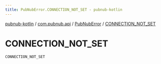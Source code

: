 ```yaml
---
title: PubNubError.CONNECTION_NOT_SET - pubnub-kotlin
---
```


[pubnub-kotlin](../../index.html) / [com.pubnub.api](../index.html) / [PubNubError](index.html) / [CONNECTION_NOT_SET](./-c-o-n-n-e-c-t-i-o-n_-n-o-t_-s-e-t.html)

# CONNECTION_NOT_SET

`CONNECTION_NOT_SET`